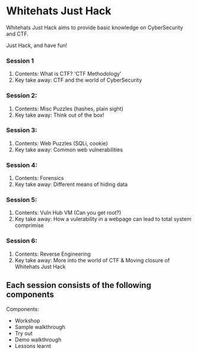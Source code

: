 # Whitehats Just Hack
Whitehats Just Hack aims to provide basic knowledge on CyberSecurity and CTF.

Just Hack, and have fun!


### Session 1
1. Contents: What is CTF? 'CTF Methodology'
2. Key take away: CTF and the world of CyberSecurity

### Session 2:
1. Contents: Misc Puzzles (hashes, plain sight)
2. Key take away: Think out of the box!

### Session 3:
1. Contents: Web Puzzles (SQLi, cookie)
2. Key take away: Common web vulnerabilities

### Session 4:
1. Contents: Forensics
2. Key take away: Different means of hiding data

### Session 5:
1. Contents: Vuln Hub VM (Can you get root?)
2. Key take away: How a vulerability in a webpage can lead to total system comprimise

### Session 6:
1. Contents: Reverse Engineering
2. Key take away: More into the world of CTF & Moving closure of Whitehats Just Hack


## Each session consists of the following components
Components:
 - Workshop
 - Sample walkthrough
 - Try out
 - Demo walkthrough
 - Lessons learnt
